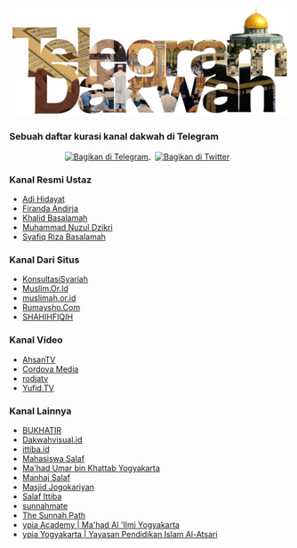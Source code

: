 <img src="./assets/logo-telegram-dakwah.png" alt="Logo Telegram Dakwah berlatar islami" width="600px">

### Sebuah daftar kurasi kanal dakwah di Telegram

<p
align="center">
  <a  style="margin-right:8px;text-decoration:"
      href="https://xn--r1a.link/share/url?url=https%3A%2F%2Fs.id%2Ftelegram-dakwah&text=Kumpulan%20terkurasi%20kanal%20dakwah%20di%20Telegram."
      target="_blank">
    <img  
        src="https://img.shields.io/badge/Bagikan%20di%20Telegram-2CA5E0?logo=telegram&color=white"
        alt="Bagikan di Telegram"
        style="vertical-align:middle"
        width="155"
    />
  </a>
  <a  style="margin-right:8px"
      href="https://twitter.com/intent/tweet?url=https%3A%2F%2Fs.id%2Ftelegram-dakwah&text=Sebuah%20daftar%20kurasi%20kanal%20dakwah%20di%20Telegram%2E&hashtags=Dakwah,Islam,Telegram,Muslim"
      target="_blank">
    <img  
        src="https://img.shields.io/badge/Bagikan%20di%20Twitter-1DA1F2?logo=twitter&color=white"
        alt="Bagikan di Twitter"
        style="vertical-align:middle"
        width="150"
    />
  </a>
</p>

### Kanal Resmi Ustaz

- [Adi Hidayat](https://t.me/adihidayatofficial)
- [Firanda Andirja](https://t.me/firanda_andirja)
- [Khalid Basalamah](https://t.me/khalidbasalamahofficial)
- [Muhammad Nuzul Dzikri](https://t.me/muhammadnuzuldzikri)
- [Syafiq Riza Basalamah](https://t.me/SRB_Official)

### Kanal Dari Situs

- [KonsultasiSyariah](https://t.me/KonsultasiSyariah)
- [Muslim.Or.Id](https://t.me/muslimorid)
- [muslimah.or.id](https://t.me/muslimahorid)
- [Rumaysho.Com](https://t.me/rumayshocom)
- [SHAHIHFIQIH](https://t.me/ShahihFiqihWanita)

### Kanal Video

- [AhsanTV](https://t.me/ahsantvofficial)
- [Cordova Media](https://t.me/cordovamedia)
- [rodjatv](https://t.me/rodjatv)
- [Yufid.TV](https://t.me/yufidtv)

### Kanal Lainnya

- [BUKHATIR](https://t.me/infobukhatir)
- [Dakwahvisual.id](https://t.me/storiesdakwah)
- [ittiba.id](https://t.me/ittibaid)
- [Mahasiswa Salaf](https://t.me/mahasiswa_salaf)
- [Ma'had Umar bin Khattab Yogyakarta](https://t.me/mubkjogja)
- [Manhaj Salaf](https://t.me/Manhaj_salaf1)
- [Masjid Jogokariyan](https://t.me/masjidjogokariyan)
- [Salaf Ittiba](https://t.me/salafittiba)
- [sunnahmate](https://t.me/sunnahmateofficial)
- [The Sunnah Path](https://t.me/@thesunnah_path)
- [ypia Academy | Ma'had Al 'Ilmi Yogyakarta](https://t.me/ypia_academy)
- [ypia Yogyakarta | Yayasan Pendidikan Islam Al-Atsari](https://t.me/ypiaorid)